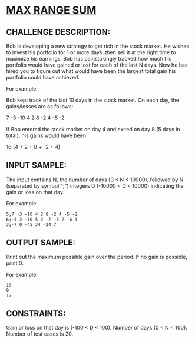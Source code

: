 # [MAX RANGE SUM]
## CHALLENGE DESCRIPTION:

Bob is developing a new strategy to get rich in the stock market. He wishes to invest his portfolio for 1 or more days, then sell it at the right time to maximize his earnings. Bob has painstakingly tracked how much his portfolio would have gained or lost for each of the last N days. Now he has hired you to figure out what would have been the largest total gain his portfolio could have achieved.

For example:

Bob kept track of the last 10 days in the stock market. On each day, the gains/losses are as follows:

7 -3 -10 4 2 8 -2 4 -5 -2

If Bob entered the stock market on day 4 and exited on day 8 (5 days in total), his gains would have been

16 (4 + 2 + 8 + -2 + 4)

## INPUT SAMPLE:

The input contains N, the number of days (0 &lt; N &lt; 10000), followed by N (separated by symbol ";") integers D (-10000 &lt; D &lt; 10000) indicating the gain or loss on that day.

For example:

```
5;7 -3 -10 4 2 8 -2 4 -5 -2
6;-4 3 -10 5 3 -7 -3 7 -6 3
3;-7 0 -45 34 -24 7
```

## OUTPUT SAMPLE:

Print out the maximum possible gain over the period. If no gain is possible, print 0.

For example:

```
16
0
17
```

## CONSTRAINTS:

Gain or loss on that day is (-100 &lt; D &lt; 100).
Number of days (0 &lt; N &lt; 100).
Number of test cases is 20.

[MAX RANGE SUM]:https://www.codeeval.com/open_challenges/186/
